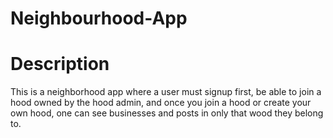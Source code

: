 # Neighbourhood-App

# Description

This is a neighborhood app where a user must signup first, be able to join a hood owned by the hood admin, and once you join a hood or create your own hood, one can see businesses and posts in only that wood they belong to.